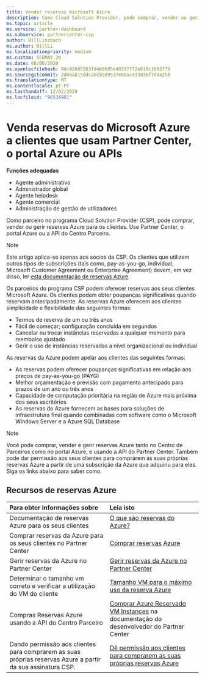 ```yaml
---
title: Vender reservas microsoft Azure
description: Como Cloud Solution Provider, pode comprar, vender ou gerir reservas da Azure para os clientes. Use Partner Center, o portal Azure ou a API do Centro Parceiro.
ms.topic: article
ms.service: partner-dashboard
ms.subservice: partnercenter-csp
author: BillLinzbach
ms.author: BillLi
ms.localizationpriority: medium
ms.custom: SEOMAY.20
ms.date: 08/06/2020
ms.openlocfilehash: 9dc92685503fd4b9b05e40337f72e810c1693779
ms.sourcegitcommit: 2d9aab15ddc20cb3d9537e68ace33d36f7d8a250
ms.translationtype: MT
ms.contentlocale: pt-PT
ms.lasthandoff: 12/02/2020
ms.locfileid: "96534901"
---
```

# <a name="sell-microsoft-azure-reservations-to-customers-using-partner-center-the-azure-portal-or-apis"></a>Venda reservas do Microsoft Azure a clientes que usam Partner Center, o portal Azure ou APIs

**Funções adequadas**

- Agente administrativo
- Administrador global
- Agente helpdesk
- Agente comercial
- Administração de gestão de utilizadores

Como parceiro no programa Cloud Solution Provider (CSP), pode comprar, vender ou gerir reservas Azure para os clientes. Use Partner Center, o portal Azure ou a API do Centro Parceiro.

> [!NOTE]
> Este artigo aplica-se apenas aos sócios da CSP. Os clientes que utilizem outros tipos de subscrições (tais como, pay-as-you-go, individual, Microsoft Customer Agreement ou Enterprise Agreement) devem, em vez disso, ler [esta documentação de reservas Azure](/azure/cost-management-billing/reservations).

Os parceiros do programa CSP podem oferecer reservas aos seus clientes Microsoft Azure. Os clientes podem obter poupanças significativas quando reservam antecipadamente. As reservas Azure oferecem aos clientes simplicidade e flexibilidade das seguintes formas:

- Termos de reserva de um ou três anos
- Fácil de começar; configuração concluída em segundos
- Cancelar ou trocar instâncias reservadas a qualquer momento para reembolso ajustado
- Gerir o uso de instâncias reservadas a nível organizacional ou individual

As reservas da Azure podem apelar aos clientes das seguintes formas:

- As reservas podem oferecer poupanças significativas em relação aos preços de pay-as-you-go (PAYG)
- Melhor orçamentação e previsão com pagamento antecipado para prazos de um ano ou três anos
- Capacidade de computação prioritária na região de Azure mais próxima dos seus escritórios
- As reservas do Azure fornecem as bases para soluções de infraestrutura final quando combinadas com software como o Microsoft Windows Server e a Azure SQL Database

>[!NOTE]
> Você pode comprar, vender e gerir reservas Azure tanto no Centro de Parceiros como no portal Azure, e usando a API do Partner Center. Também pode dar permissão aos seus clientes para comprarem as suas próprias reservas Azure a partir de uma subscrição da Azure que adquiriu para eles. Siga os links abaixo para saber como.

## <a name="azure-reservations-resources"></a>Recursos de reservas Azure

|**Para obter informações sobre**   |**Leia isto**    |
|:-----------------------------|:-----------------|
| Documentação de reservas Azure para os seus clientes | [O que são reservas do Azure?](/azure/billing/billing-save-compute-costs-reservations)
|Comprar reservas da Azure para os seus clientes no Partner Center   |[Comprar reservas Azure](azure-reservations-buying.md)
|Gerir reservas da Azure no Partner Center | [Gerir reservas da Azure no Partner Center](azure-reservations-manage.md)
|Determinar o tamanho vm correto e verificar a utilização do VM do cliente   |[Tamanho VM para o máximo uso da reserva Azure](azure-usage.md)   |
|Compras Reservas Azure usando a API do Centro Parceiro | [Comprar Azure Reservado VM Instances](/partner-center/develop/purchase-azure-reservations) na documentação do desenvolvedor do Partner Center   |
|Dando permissão aos clientes para comprarem as suas próprias reservas Azure a partir da sua assinatura CSP. | [Dê permissão aos clientes para comprarem as suas próprias reservas Azure](give-customers-permission.md)   |